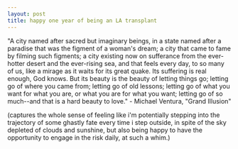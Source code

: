 ```yaml
---
layout: post
title: happy one year of being an LA transplant
---
```

<!--excerpt-->

"A city named after sacred but imaginary beings, in a state named after a paradise that was the figment of a woman's dream; a city that came to fame by filming such figments; a city existing now on sufferance from the ever-hotter desert and the ever-rising sea, and that feels every day, to so many of us, like a mirage as it waits for its great quake. Its suffering is real enough, God knows. But its beauty is the beauty of letting things go; letting go of where you came from; letting go of old lessons; letting go of what you want for what you are, or what you are for what you want; letting go of so much--and that is a hard beauty to love." - Michael Ventura, "Grand Illusion"

(captures the whole sense of feeling like i'm potentially stepping into the trajectory of some ghastly fate every time i step outside, in spite of the sky depleted of clouds and sunshine, but also being happy to have the opportunity to engage in the risk daily, at such a whim.)


